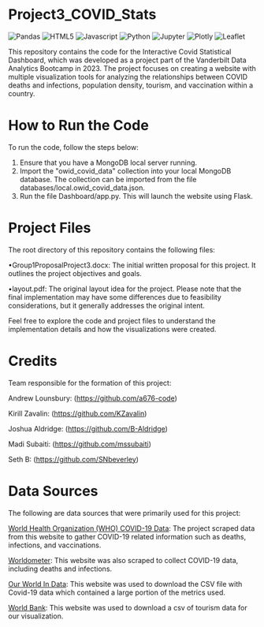 # Project3_COVID_Stats
![Pandas](https://img.shields.io/badge/Pandas-2C2D72?style=for-the-badge&logo=pandas&logoColor=white)
![HTML5](https://img.shields.io/badge/HTML5-E34F26?style=for-the-badge&logo=html5&logoColor=white)
![Javascript](https://img.shields.io/badge/JavaScript-323330?style=for-the-badge&logo=javascript&logoColor=F7DF1E)
![Python](https://img.shields.io/badge/Python-FFD43B?style=for-the-badge&logo=python&logoColor=blue)
![Jupyter](https://img.shields.io/badge/Jupyter-F37626.svg?&style=for-the-badge&logo=Jupyter&logoColor=white)
![Plotly](https://img.shields.io/badge/Plotly-239120?style=for-the-badge&logo=plotly&logoColor=white)
![Leaflet](https://img.shields.io/badge/Leaflet-199900?style=for-the-badge&logo=Leaflet&logoColor=white)

This repository contains the code for the Interactive Covid Statistical Dashboard, which was developed as a project part of the Vanderbilt Data Analytics Bootcamp in 2023. The project focuses on creating a website with multiple visualization tools for analyzing the relationships between COVID deaths and infections, population density, tourism, and vaccination within a country.

# How to Run the Code
To run the code, follow the steps below:

1. Ensure that you have a MongoDB local server running.
2. Import the "owid_covid_data" collection into your local MongoDB database. The collection can be imported from the file databases/local.owid_covid_data.json.
3. Run the file Dashboard/app.py. This will launch the website using Flask.

# Project Files
The root directory of this repository contains the following files:

•Group1ProposalProject3.docx: The initial written proposal for this project. It outlines the project objectives and goals.

•layout.pdf: The original layout idea for the project. Please note that the final implementation may have some differences due to feasibility considerations, but it generally addresses the original intent.

Feel free to explore the code and project files to understand the implementation details and how the visualizations were created.

# Credits
Team responsible for the formation of this project:

Andrew Lounsbury: (https://github.com/a676-code)

Kirill Zavalin: (https://github.com/KZavalin)

Joshua Aldridge: (https://github.com/B-Aldridge)

Madi Subaiti: (https://github.com/mssubaiti)

Seth B: (https://github.com/SNbeverley)

# Data Sources
The following are data sources that were primarily used for this project:

[World Health Organization (WHO) COVID-19 Data](https://covid19.who.int/data): The project scraped data from this website to gather COVID-19 related information such as deaths, infections, and vaccinations.

[Worldometer](https://www.worldometers.info/coronavirus/): This website was also scraped to collect COVID-19 data, including deaths and infections.

[Our World In Data](https://ourworldindata.org/covid-vaccinations): This website was used to download the CSV file with Covid-19 data which contained a large portion of the metrics used.

[World Bank](https://data.worldbank.org/indicator/ST.INT.ARVL?end=2020&start=2020&view=map&year=2020): This website was used to download a csv of tourism data for our visualization.



